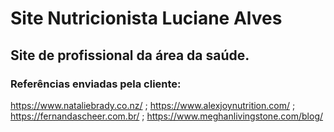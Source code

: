 # Site Nutricionista Luciane Alves
## Site de profissional da área da saúde.
### Referências enviadas pela cliente:

https://www.nataliebrady.co.nz/ ;
https://www.alexjoynutrition.com/ ;
https://fernandascheer.com.br/ ;
https://www.meghanlivingstone.com/blog/
